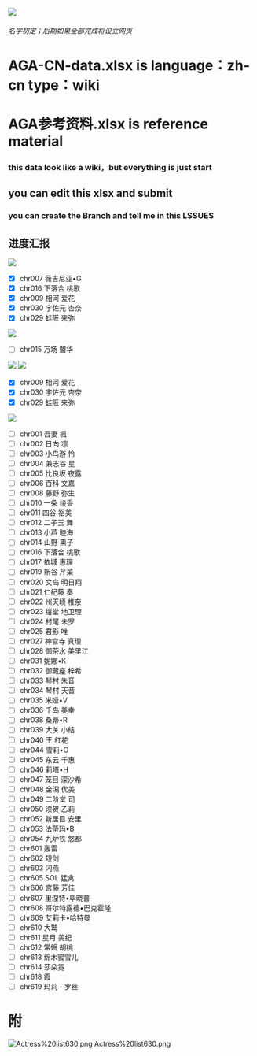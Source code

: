 [![](https://github.com/Marcus-Lacia/AliceGearAegis-material/blob/master/zh-cn-wiki%20data/%E4%B8%AD%E9%87%8E%E7%99%BE%E7%A7%91.png)]()
###### 名字初定；后期如果全部完成将设立网页
# AGA-CN-data.xlsx is language：zh-cn   type：wiki
# AGA参考资料.xlsx is reference material

### this data look like a wiki，but everything is just start
## you can edit this xlsx and submit
### you can create the Branch and tell me in this LSSUES

## 进度汇报 
[![](https://img.shields.io/badge/%E8%BF%9B%E5%BA%A6-%E5%B7%B2%E5%AE%8C%E6%88%90-green)](https://github.com/Marcus-Lacia/AliceGearAegis-material)

- [x] chr007	薇吉尼亚•G  
- [x] chr016	下落合 桃歌
- [x] chr009	相河 爱花
- [x] chr030	宇佐元 杏奈
- [x] chr029	蛙阪 来弥 

[![](https://img.shields.io/badge/%E8%BF%9B%E5%BA%A6-%E6%AD%A3%E5%9C%A8%E8%BF%9B%E8%A1%8C-blue)](https://github.com/Marcus-Lacia/AliceGearAegis-material)

- [ ] chr015	万场 盟华

[![](https://img.shields.io/badge/%E8%BF%9B%E5%BA%A6-%E6%9C%80%E8%BF%91%E6%9B%B4%E6%96%B0-brightgreen)](https://github.com/Marcus-Lacia/AliceGearAegis-material) [![](https://img.shields.io/badge/%E6%97%B6%E9%97%B4-7%E5%A4%A9%E5%86%85-brightgreen)](https://github.com/Marcus-Lacia/AliceGearAegis-material)

- [x] chr009	相河 爱花
- [x] chr030	宇佐元 杏奈
- [x] chr029	蛙阪 来弥 

[![](https://img.shields.io/badge/%E8%BF%9B%E5%BA%A6-%E6%9C%AA%E5%AE%8C%E6%88%90-red)](https://github.com/Marcus-Lacia/AliceGearAegis-material)
- [ ] chr001	吾妻 楓
- [ ] chr002	日向 凛
- [ ] chr003	小鸟游 怜 
- [ ] chr004	兼志谷 星
- [ ] chr005	比良坂 夜露
- [ ] chr006	百科 文嘉
- [ ] chr008	藤野 弥生
- [ ] chr010	一条 绫香
- [ ] chr011	四谷 裕美
- [ ] chr012	二子玉 舞
- [ ] chr013	小芦 睦海
- [ ] chr014	山野 熏子
- [ ] chr016	下落合 桃歌
- [ ] chr017	依城 惠理
- [ ] chr019	新谷 芹菜
- [ ] chr020	文岛 明日翔
- [ ] chr021	仁纪藤 奏
- [ ] chr022	州天顷 椎奈
- [ ] chr023	绀堂 地卫理
- [ ] chr024	村尾 未罗
- [ ] chr025	君影 唯
- [ ] chr027	神宫寺 真理
- [ ] chr028	御茶水 美里江
- [ ] chr031	妮娜•K
- [ ] chr032	御藏座 梓希
- [ ] chr033	琴村 朱音
- [ ] chr034	琴村 天音
- [ ] chr035	米娅•V 
- [ ] chr036	千岛 美幸
- [ ] chr038	桑蒂•R
- [ ] chr039	大关 小结
- [ ] chr040	王 红花
- [ ] chr044	雪莉•O
- [ ] chr045	东云 千惠
- [ ] chr046	莉塔•H
- [ ] chr047	笼目 深沙希
- [ ] chr048	金潟 优美
- [ ] chr049	二阶堂 司
- [ ] chr050	须贺 乙莉
- [ ] chr052	新居目 安里
- [ ] chr053	法蒂玛•B
- [ ] chr054	九炉铁 悠都
- [ ] chr601	轰雷
- [ ] chr602	短剑
- [ ] chr603	闪燕
- [ ] chr605	SOL 猛禽
- [ ] chr606	宫藤 芳佳
- [ ] chr607	里涅特•毕晓普
- [ ] chr608	哥尔特露德•巴克霍隆
- [ ] chr609	艾莉卡•哈特曼
- [ ] chr610	大鹫
- [ ] chr611	星月 美纪
- [ ] chr612	常磐 胡桃
- [ ] chr613	绵木蜜雪儿
- [ ] chr614	莎朵霓
- [ ] chr618	霞
- [ ] chr619	玛莉・罗丝

# 附

![Actress%20list630.png Actress%20list630.png](https://raw.githubusercontent.com/Marcus-Lacia/AliceGearAegis-material/master/Make/Actress%20list630.png "") 
